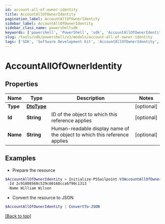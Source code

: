 ```yaml
---
id: account-all-of-owner-identity
title: AccountAllOfOwnerIdentity
pagination_label: AccountAllOfOwnerIdentity
sidebar_label: AccountAllOfOwnerIdentity
sidebar_class_name: powershellsdk
keywords: ['powershell', 'PowerShell', 'sdk', 'AccountAllOfOwnerIdentity', 'AccountAllOfOwnerIdentity'] 
slug: /tools/sdk/powershell/v3/models/account-all-of-owner-identity
tags: ['SDK', 'Software Development Kit', 'AccountAllOfOwnerIdentity', 'AccountAllOfOwnerIdentity']
---
```



# AccountAllOfOwnerIdentity

## Properties

Name | Type | Description | Notes
------------ | ------------- | ------------- | -------------
**Type** | [**DtoType**](dto-type) |  | [optional] 
**Id** | **String** | ID of the object to which this reference applies | [optional] 
**Name** | **String** | Human-readable display name of the object to which this reference applies | [optional] 

## Examples

- Prepare the resource
```powershell
$AccountAllOfOwnerIdentity = Initialize-PSSailpoint.V3AccountAllOfOwnerIdentity  -Type null `
 -Id 2c91808568c529c60168cca6f90c1313 `
 -Name William Wilson
```

- Convert the resource to JSON
```powershell
$AccountAllOfOwnerIdentity | ConvertTo-JSON
```


[[Back to top]](#) 

